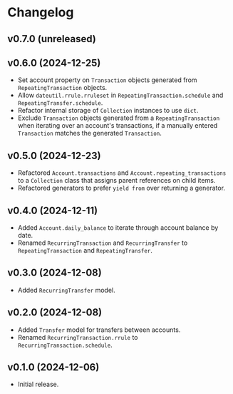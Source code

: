 # Changelog

## v0.7.0 (unreleased)

## v0.6.0 (2024-12-25)

- Set account property on `Transaction` objects generated from `RepeatingTransaction`
  objects.
- Allow `dateutil.rrule.rruleset` in `RepeatingTransaction.schedule` and
  `RepeatingTransfer.schedule`.
- Refactor internal storage of `Collection` instances to use `dict`.
- Exclude `Transaction` objects generated from a `RepeatingTransaction` when iterating
  over an account's transactions, if a manually entered `Transaction` matches the
  generated `Transaction`.

## v0.5.0 (2024-12-23)

- Refactored `Account.transactions` and `Account.repeating_transactions` to a
  `Collection` class that assigns parent references on child items.
- Refactored generators to prefer `yield from` over returning a generator.

## v0.4.0 (2024-12-11)

- Added `Account.daily_balance` to iterate through account balance by date.
- Renamed `RecurringTransaction` and `RecurringTransfer` to
  `RepeatingTransaction` and `RepeatingTransfer`.

## v0.3.0 (2024-12-08)

- Added `RecurringTransfer` model.

## v0.2.0 (2024-12-08)

- Added `Transfer` model for transfers between accounts.
- Renamed `RecurringTransaction.rrule` to `RecurringTransaction.schedule`.

## v0.1.0 (2024-12-06)

- Initial release.
